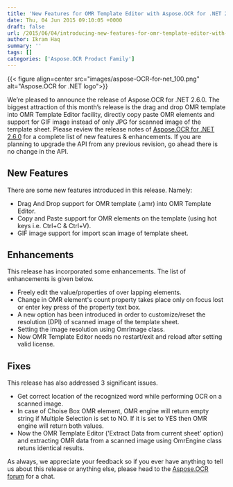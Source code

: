 ```yaml
---
title: 'New Features for OMR Template Editor with Aspose.OCR for .NET 2.6.0'
date: Thu, 04 Jun 2015 09:10:05 +0000
draft: false
url: /2015/06/04/introducing-new-features-for-omr-template-editor-with-aspose.ocr-for-.net-2.6.0/
author: Ikram Haq
summary: ''
tags: []
categories: ['Aspose.OCR Product Family']
---
```




{{< figure align=center src="images/aspose-OCR-for-net_100.png" alt="Aspose.OCR for .NET logo">}}


We’re pleased to announce the release of Aspose.OCR for .NET 2.6.0. The biggest attraction of this month’s release is the drag and drop OMR template into OMR Template Editor facility, directly copy paste OMR elements and support for GIF image instead of only JPG for scanned image of the template sheet. Please review the release notes of [Aspose.OCR for .NET 2.6.0][1] for a complete list of new features & enhancements. If you are planning to upgrade the API from any previous revision, go ahead there is no change in the API.

## New Features

There are some new features introduced in this release. Namely:

*   Drag And Drop support for OMR template (.amr) into OMR Template Editor.
*   Copy and Paste support for OMR elements on the template (using hot keys i.e. Ctrl+C & Ctrl+V).
*   GIF image support for import scan image of template sheet.

## Enhancements

This release has incorporated some enhancements. The list of enhancements is given below.

*   Freely edit the value/properties of over lapping elements.
*   Change in OMR element's count property takes place only on focus lost or enter key press of the property text box.
*   A new option has been introduced in order to customize/reset the resolution (DPI) of scanned image of the template sheet.
*   Setting the image resolution using OmrImage class.
*   Now OMR Template Editor needs no restart/exit and reload after setting valid license.

## Fixes

This release has also addressed 3 significant issues.

*   Get correct location of the recognized word while performing OCR on a scanned image.
*   In case of Choise Box OMR element, OMR engine will return empty string if Multiple Selection is set to NO. If it is set to YES then OMR engine will return both values.
*   Now the OMR Template Editor ('Extract Data from current sheet' option) and extracting OMR data from a scanned image using OmrEngine class retuns identical results.

As always, we appreciate your feedback so if you ever have anything to tell us about this release or anything else, please head to the [Aspose.OCR forum][2] for a chat.




[1]: https://downloads.aspose.com/ocr/net
[2]: http://forum.aspose.com




